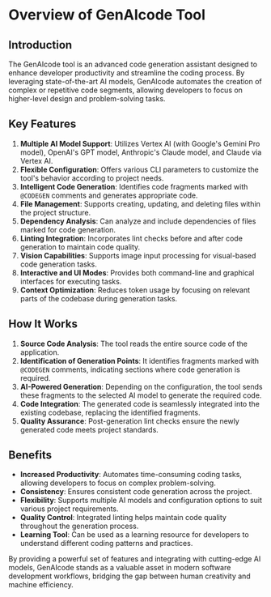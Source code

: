# Overview of GenAIcode Tool

## Introduction

The GenAIcode tool is an advanced code generation assistant designed to enhance developer productivity and streamline the coding process. By leveraging state-of-the-art AI models, GenAIcode automates the creation of complex or repetitive code segments, allowing developers to focus on higher-level design and problem-solving tasks.

## Key Features

1. **Multiple AI Model Support**: Utilizes Vertex AI (with Google's Gemini Pro model), OpenAI's GPT model, Anthropic's Claude model, and Claude via Vertex AI.
2. **Flexible Configuration**: Offers various CLI parameters to customize the tool's behavior according to project needs.
3. **Intelligent Code Generation**: Identifies code fragments marked with `@CODEGEN` comments and generates appropriate code.
4. **File Management**: Supports creating, updating, and deleting files within the project structure.
5. **Dependency Analysis**: Can analyze and include dependencies of files marked for code generation.
6. **Linting Integration**: Incorporates lint checks before and after code generation to maintain code quality.
7. **Vision Capabilities**: Supports image input processing for visual-based code generation tasks.
8. **Interactive and UI Modes**: Provides both command-line and graphical interfaces for executing tasks.
9. **Context Optimization**: Reduces token usage by focusing on relevant parts of the codebase during generation tasks.

## How It Works

1. **Source Code Analysis**: The tool reads the entire source code of the application.
2. **Identification of Generation Points**: It identifies fragments marked with `@CODEGEN` comments, indicating sections where code generation is required.
3. **AI-Powered Generation**: Depending on the configuration, the tool sends these fragments to the selected AI model to generate the required code.
4. **Code Integration**: The generated code is seamlessly integrated into the existing codebase, replacing the identified fragments.
5. **Quality Assurance**: Post-generation lint checks ensure the newly generated code meets project standards.

## Benefits

- **Increased Productivity**: Automates time-consuming coding tasks, allowing developers to focus on complex problem-solving.
- **Consistency**: Ensures consistent code generation across the project.
- **Flexibility**: Supports multiple AI models and configuration options to suit various project requirements.
- **Quality Control**: Integrated linting helps maintain code quality throughout the generation process.
- **Learning Tool**: Can be used as a learning resource for developers to understand different coding patterns and practices.

By providing a powerful set of features and integrating with cutting-edge AI models, GenAIcode stands as a valuable asset in modern software development workflows, bridging the gap between human creativity and machine efficiency.
